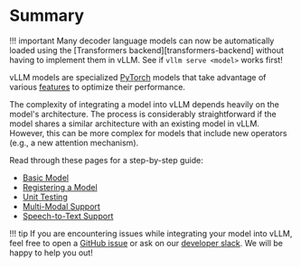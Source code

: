 # Summary

!!! important
    Many decoder language models can now be automatically loaded using the [Transformers backend][transformers-backend] without having to implement them in vLLM. See if `vllm serve <model>` works first!

vLLM models are specialized [PyTorch](https://pytorch.org/) models that take advantage of various [features](../../features/compatibility_matrix.md) to optimize their performance.

The complexity of integrating a model into vLLM depends heavily on the model's architecture.
The process is considerably straightforward if the model shares a similar architecture with an existing model in vLLM.
However, this can be more complex for models that include new operators (e.g., a new attention mechanism).

Read through these pages for a step-by-step guide:

- [Basic Model](basic.md)
- [Registering a Model](registration.md)
- [Unit Testing](tests.md)
- [Multi-Modal Support](multimodal.md)
- [Speech-to-Text Support](transcription.md)

!!! tip
    If you are encountering issues while integrating your model into vLLM, feel free to open a [GitHub issue](https://github.com/vllm-project/vllm/issues)
    or ask on our [developer slack](https://slack.vllm.ai).
    We will be happy to help you out!
